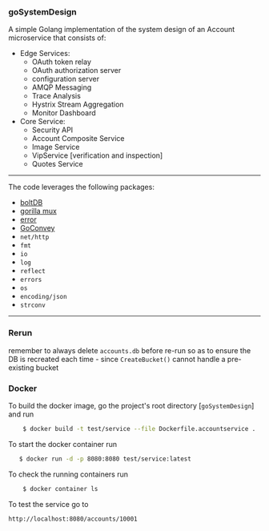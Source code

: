 ### goSystemDesign

A simple Golang implementation of the system design of an Account microservice that consists of:

* Edge Services:
  - OAuth token relay
  - OAuth authorization server
  - configuration server
  - AMQP Messaging
  - Trace Analysis
  - Hystrix Stream Aggregation
  - Monitor Dashboard
* Core Service:
  - Security API
  - Account Composite Service
  - Image Service
  - VipService [verification and inspection]
  - Quotes Service

***

The code leverages the following packages:

* [boltDB](github.com/etcd-io/bbolt")
* [gorilla mux](github.com/gorilla/mux)
* [error](github.com/pkg/errors)
* [GoConvey](http://goconvey.co)
* `net/http`
* `fmt`
* `io`
* `log`
* `reflect`
* `errors`
* `os`
*	`encoding/json`
* `strconv`

***

### Rerun
remember to always delete `accounts.db` before re-run so as to ensure the DB is recreated each time - since `CreateBucket()` cannot handle a pre-existing bucket

### Docker
To build the docker image, go the project's root directory [`goSystemDesign`] and run
```bash
    $ docker build -t test/service --file Dockerfile.accountservice .
```
To start the docker container run
 ```bash
    $ docker run -d -p 8080:8080 test/service:latest
```
To check the running containers run
```bash
    $ docker container ls
```
To test the service go to
```bash
http://localhost:8080/accounts/10001
```